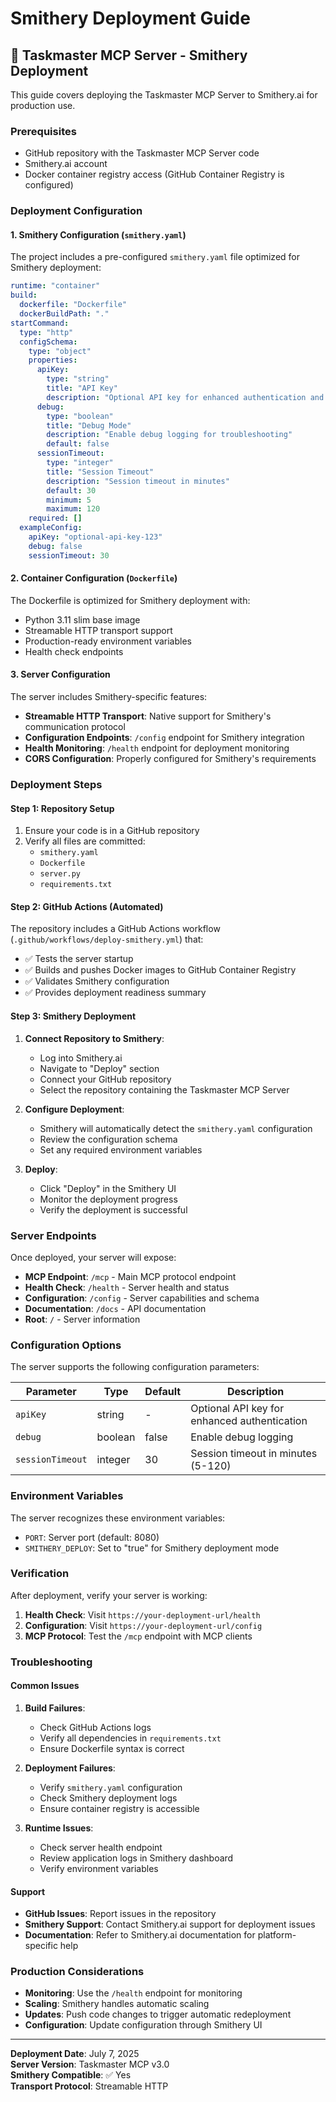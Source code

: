 # Smithery Deployment Guide

## 🚀 Taskmaster MCP Server - Smithery Deployment

This guide covers deploying the Taskmaster MCP Server to Smithery.ai for production use.

### Prerequisites

- GitHub repository with the Taskmaster MCP Server code
- Smithery.ai account
- Docker container registry access (GitHub Container Registry is configured)

### Deployment Configuration

#### 1. Smithery Configuration (`smithery.yaml`)

The project includes a pre-configured `smithery.yaml` file optimized for Smithery deployment:

```yaml
runtime: "container"
build:
  dockerfile: "Dockerfile"
  dockerBuildPath: "."
startCommand:
  type: "http"
  configSchema:
    type: "object"
    properties:
      apiKey:
        type: "string"
        title: "API Key"
        description: "Optional API key for enhanced authentication and rate limiting"
      debug:
        type: "boolean"
        title: "Debug Mode"
        description: "Enable debug logging for troubleshooting"
        default: false
      sessionTimeout:
        type: "integer"
        title: "Session Timeout"
        description: "Session timeout in minutes"
        default: 30
        minimum: 5
        maximum: 120
    required: []
  exampleConfig:
    apiKey: "optional-api-key-123"
    debug: false
    sessionTimeout: 30
```

#### 2. Container Configuration (`Dockerfile`)

The Dockerfile is optimized for Smithery deployment with:
- Python 3.11 slim base image
- Streamable HTTP transport support
- Production-ready environment variables
- Health check endpoints

#### 3. Server Configuration

The server includes Smithery-specific features:
- **Streamable HTTP Transport**: Native support for Smithery's communication protocol
- **Configuration Endpoints**: `/config` endpoint for Smithery integration
- **Health Monitoring**: `/health` endpoint for deployment monitoring
- **CORS Configuration**: Properly configured for Smithery's requirements

### Deployment Steps

#### Step 1: Repository Setup

1. Ensure your code is in a GitHub repository
2. Verify all files are committed:
   - `smithery.yaml`
   - `Dockerfile`
   - `server.py`
   - `requirements.txt`

#### Step 2: GitHub Actions (Automated)

The repository includes a GitHub Actions workflow (`.github/workflows/deploy-smithery.yml`) that:
- ✅ Tests the server startup
- ✅ Builds and pushes Docker images to GitHub Container Registry
- ✅ Validates Smithery configuration
- ✅ Provides deployment readiness summary

#### Step 3: Smithery Deployment

1. **Connect Repository to Smithery**:
   - Log into Smithery.ai
   - Navigate to "Deploy" section
   - Connect your GitHub repository
   - Select the repository containing the Taskmaster MCP Server

2. **Configure Deployment**:
   - Smithery will automatically detect the `smithery.yaml` configuration
   - Review the configuration schema
   - Set any required environment variables

3. **Deploy**:
   - Click "Deploy" in the Smithery UI
   - Monitor the deployment progress
   - Verify the deployment is successful

### Server Endpoints

Once deployed, your server will expose:

- **MCP Endpoint**: `/mcp` - Main MCP protocol endpoint
- **Health Check**: `/health` - Server health and status
- **Configuration**: `/config` - Server capabilities and schema
- **Documentation**: `/docs` - API documentation
- **Root**: `/` - Server information

### Configuration Options

The server supports the following configuration parameters:

| Parameter | Type | Default | Description |
|-----------|------|---------|-------------|
| `apiKey` | string | - | Optional API key for enhanced authentication |
| `debug` | boolean | false | Enable debug logging |
| `sessionTimeout` | integer | 30 | Session timeout in minutes (5-120) |

### Environment Variables

The server recognizes these environment variables:

- `PORT`: Server port (default: 8080)
- `SMITHERY_DEPLOY`: Set to "true" for Smithery deployment mode

### Verification

After deployment, verify your server is working:

1. **Health Check**: Visit `https://your-deployment-url/health`
2. **Configuration**: Visit `https://your-deployment-url/config`
3. **MCP Protocol**: Test the `/mcp` endpoint with MCP clients

### Troubleshooting

#### Common Issues

1. **Build Failures**:
   - Check GitHub Actions logs
   - Verify all dependencies in `requirements.txt`
   - Ensure Dockerfile syntax is correct

2. **Deployment Failures**:
   - Verify `smithery.yaml` configuration
   - Check Smithery deployment logs
   - Ensure container registry is accessible

3. **Runtime Issues**:
   - Check server health endpoint
   - Review application logs in Smithery dashboard
   - Verify environment variables

#### Support

- **GitHub Issues**: Report issues in the repository
- **Smithery Support**: Contact Smithery.ai support for deployment issues
- **Documentation**: Refer to Smithery.ai documentation for platform-specific help

### Production Considerations

- **Monitoring**: Use the `/health` endpoint for monitoring
- **Scaling**: Smithery handles automatic scaling
- **Updates**: Push code changes to trigger automatic redeployment
- **Configuration**: Update configuration through Smithery UI

---

**Deployment Date**: July 7, 2025  
**Server Version**: Taskmaster MCP v3.0  
**Smithery Compatible**: ✅ Yes  
**Transport Protocol**: Streamable HTTP 